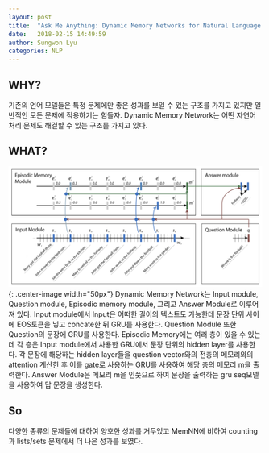 ```yaml
---
layout: post
title:  "Ask Me Anything: Dynamic Memory Networks for Natural Language Processing"
date:   2018-02-15 14:49:59
author: Sungwon Lyu
categories: NLP
---
```

## WHY? 
기존의 언어 모델들은 특정 문제에만 좋은 성과를 보일 수 있는 구조를 가지고 있지만 일반적인 모든 문제에 적용하기는 힘들자. Dynamic Memory Network는 어떤 자연어 처리 문제도 해결할 수 있는 구조를 가지고 있다. 

## WHAT?
![image](/assets/images/dmn.png){: .center-image width="50px"}
Dynamic Memory Network는 Input module, Question module, Episodic memory module, 그리고 Answer Module로 이루어져 있다. Input module에서 Input은 어떠한 길이의 텍스트도 가능한데 문장 단위 사이에 EOS토큰을 넣고 concate한 뒤 GRU를 사용한다. Question Module 또한 Question의 문장에 GRU를 사용한다. Episodic Memory에는 여러 층이 있을 수 있는데 각 층은 Input module에서 사용한 GRU에서 문장 단위의 hidden layer를 사용한다. 각 문장에 해당하는 hidden layer들을 question vector와의 전층의 메모리와의 attention 계산한 후 이를 gate로 사용하는 GRU를 사용하여 해당 층의 메모리 m을 출력한다. Answer Module은 메모리 m을 인풋으로 하여 문장을 출력하는 gru seq모델을 사용하여 답 문장을 생성한다. 

## So
다양한 종류의 문제들에 대하여 양호한 성과를 거두었고 MemNN에 비하여 counting과 lists/sets 문제에서 더 나은 성과를 보였다. 